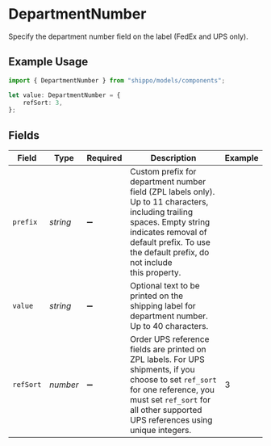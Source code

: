# DepartmentNumber

Specify the department number field on the label (FedEx and UPS only).

## Example Usage

```typescript
import { DepartmentNumber } from "shippo/models/components";

let value: DepartmentNumber = {
    refSort: 3,
};
```

## Fields

| Field                                                                                                                                                                                                                    | Type                                                                                                                                                                                                                     | Required                                                                                                                                                                                                                 | Description                                                                                                                                                                                                              | Example                                                                                                                                                                                                                  |
| ------------------------------------------------------------------------------------------------------------------------------------------------------------------------------------------------------------------------ | ------------------------------------------------------------------------------------------------------------------------------------------------------------------------------------------------------------------------ | ------------------------------------------------------------------------------------------------------------------------------------------------------------------------------------------------------------------------ | ------------------------------------------------------------------------------------------------------------------------------------------------------------------------------------------------------------------------ | ------------------------------------------------------------------------------------------------------------------------------------------------------------------------------------------------------------------------ |
| `prefix`                                                                                                                                                                                                                 | *string*                                                                                                                                                                                                                 | :heavy_minus_sign:                                                                                                                                                                                                       | Custom prefix for department number field (ZPL labels only). Up to 11 characters, including trailing <br/>spaces. Empty string indicates removal of default prefix. To use the default prefix, do not include<br/>this property. |                                                                                                                                                                                                                          |
| `value`                                                                                                                                                                                                                  | *string*                                                                                                                                                                                                                 | :heavy_minus_sign:                                                                                                                                                                                                       | Optional text to be printed on the shipping label for department number. Up to 40 characters.                                                                                                                            |                                                                                                                                                                                                                          |
| `refSort`                                                                                                                                                                                                                | *number*                                                                                                                                                                                                                 | :heavy_minus_sign:                                                                                                                                                                                                       | Order UPS reference fields are printed on ZPL labels. For UPS shipments, if you choose to set `ref_sort` for one reference, you must set `ref_sort` for all other supported UPS references using unique integers.        | 3                                                                                                                                                                                                                        |
